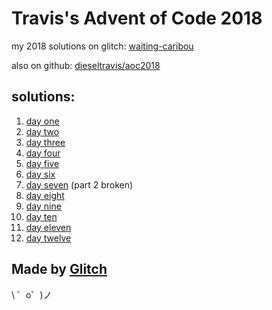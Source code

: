 Travis's Advent of Code 2018
============================

my 2018 solutions on glitch: [waiting-caribou](https://waiting-caribou.glitch.me/)

also on github: [dieseltravis/aoc2018](https://github.com/dieseltravis/aoc2018)

solutions:
----------
1. [day one](https://waiting-caribou.glitch.me/day01)
2. [day two](https://waiting-caribou.glitch.me/day02)
3. [day three](https://waiting-caribou.glitch.me/day03)
4. [day four](https://waiting-caribou.glitch.me/day04)
5. [day five](https://waiting-caribou.glitch.me/day05)
6. [day six](https://waiting-caribou.glitch.me/day06)
7. [day seven](https://waiting-caribou.glitch.me/day07) (part 2 broken)
8. [day eight](https://waiting-caribou.glitch.me/day08)
9. [day nine](https://waiting-caribou.glitch.me/day09)
10. [day ten](https://waiting-caribou.glitch.me/day10)
11. [day eleven](https://waiting-caribou.glitch.me/day11)
12. [day twelve](https://waiting-caribou.glitch.me/day12)

Made by [Glitch](https://glitch.com/)
-------------------------------------

\ ゜o゜)ノ

